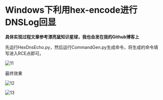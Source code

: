 # Windows下利用hex-encode进行DNSLog回显

**具体实现过程文章参考漂亮鼠知识星球，我也会发在我的Github博客上**

先运行HexDnsEcho.py，然后运行CommandGen.py生成命令，将生成的命令填写进入RCE点即可。


![11](https://user-images.githubusercontent.com/90749778/176912890-c9bd9f14-8a52-40dc-8217-bb34d858f5f3.png)

最终效果


![12](https://user-images.githubusercontent.com/90749778/176912914-2c127438-cca9-4795-97fe-14239bd28c75.png)

![13](https://user-images.githubusercontent.com/90749778/176912937-c902cb1b-a469-4dc9-9cc6-38aed7493138.png)
